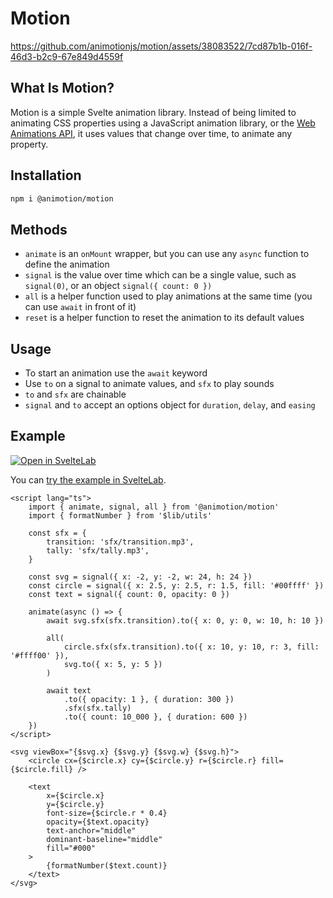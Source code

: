 # Motion

https://github.com/animotionjs/motion/assets/38083522/7cd87b1b-016f-46d3-b2c9-67e849d4559f

## What Is Motion?

Motion is a simple Svelte animation library. Instead of being limited to animating CSS properties using a JavaScript animation library, or the [Web Animations API](https://developer.mozilla.org/en-US/docs/Web/API/Web_Animations_API), it uses values that change over time, to animate any property.

## Installation

```sh
npm i @animotion/motion
```

## Methods

- `animate` is an `onMount` wrapper, but you can use any `async` function to define the animation
- `signal` is the value over time which can be a single value, such as `signal(0)`, or an object `signal({ count: 0 })`
- `all` is a helper function used to play animations at the same time (you can use `await` in front of it)
- `reset` is a helper function to reset the animation to its default values

## Usage

- To start an animation use the `await` keyword
- Use `to` on a signal to animate values, and `sfx` to play sounds
- `to` and `sfx` are chainable
- `signal` and `to` accept an options object for `duration`, `delay`, and `easing`

## Example

[![Open in SvelteLab](https://docs.sveltelab.dev/button/dark_wide.svg)](https://www.sveltelab.dev/wqfco73sn2l75gv)

You can [try the example in SvelteLab](https://www.sveltelab.dev/wqfco73sn2l75gv).

```svelte
<script lang="ts">
	import { animate, signal, all } from '@animotion/motion'
	import { formatNumber } from '$lib/utils'

	const sfx = {
		transition: 'sfx/transition.mp3',
		tally: 'sfx/tally.mp3',
	}

	const svg = signal({ x: -2, y: -2, w: 24, h: 24 })
	const circle = signal({ x: 2.5, y: 2.5, r: 1.5, fill: '#00ffff' })
	const text = signal({ count: 0, opacity: 0 })

	animate(async () => {
		await svg.sfx(sfx.transition).to({ x: 0, y: 0, w: 10, h: 10 })

		all(
			circle.sfx(sfx.transition).to({ x: 10, y: 10, r: 3, fill: '#ffff00' }),
			svg.to({ x: 5, y: 5 })
		)

		await text
			.to({ opacity: 1 }, { duration: 300 })
			.sfx(sfx.tally)
			.to({ count: 10_000 }, { duration: 600 })
	})
</script>

<svg viewBox="{$svg.x} {$svg.y} {$svg.w} {$svg.h}">
	<circle cx={$circle.x} cy={$circle.y} r={$circle.r} fill={$circle.fill} />

	<text
		x={$circle.x}
		y={$circle.y}
		font-size={$circle.r * 0.4}
		opacity={$text.opacity}
		text-anchor="middle"
		dominant-baseline="middle"
		fill="#000"
	>
		{formatNumber($text.count)}
	</text>
</svg>
```
